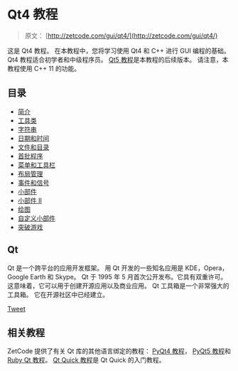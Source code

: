 # Qt4 教程

> 原文： [http://zetcode.com/gui/qt4/](http://zetcode.com/gui/qt4/)

这是 Qt4 教程。 在本教程中，您将学习使用 Qt4 和 C++ 进行 GUI 编程的基础。 Qt4 教程适合初学者和中级程序员。 [Qt5 教程](/gui/qt5/)是本教程的后续版本。 请注意，本教程使用 C++  11 的功能。

## 目录



*   [简介](introduction/)
*   [工具类](utilityclasses/)
*   [字符串](strings/)
*   [日期和时间](datetime/)
*   [文件和目录](files/)
*   [首批程序](firstprograms/)
*   [菜单和工具栏](menusandtoolbars/)
*   [布局管理](layoutmanagement/)
*   [事件和信号](eventsandsignals/)
*   [小部件](widgets/)
*   [小部件 II](widgets2/)
*   [绘图](painting/)
*   [自定义小部件](customwidget/)
*   [突破游戏](breakoutgame/)



## Qt

Qt 是一个跨平台的应用开发框架。 用 Qt 开发的一些知名应用是 KDE，Opera，Google Earth 和 Skype。 Qt 于 1995 年 5 月首次公开发布。它具有双重许可。 这意味着，它可以用于创建开源应用以及商业应用。 Qt 工具箱是一个非常强大的工具箱。 它在开源社区中已经建立。

[Tweet](https://twitter.com/share) 

## 相关教程

ZetCode 提供了有关 Qt 库的其他语言绑定的教程： [PyQt4 教程](/gui/pyqt4/)， [PyQt5 教程](/gui/pyqt5)和 [Ruby Qt 教程](/gui/rubyqt/)。 [Qt Quick 教程](/gui/qtquick/)是 Qt Quick 的入门教程。